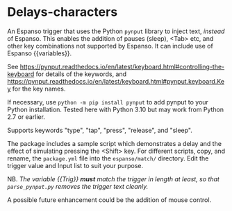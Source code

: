 # Delays-characters

An Espanso trigger that uses the Python `pynput` library to inject text, *instead* of Espanso. This enables the addition of pauses (sleep), \<Tab> etc, and other key combinations not supported by Espanso. It can include use of Espanso {{variables}}. 

See https://pynput.readthedocs.io/en/latest/keyboard.html#controlling-the-keyboard for details of the keywords, and https://pynput.readthedocs.io/en/latest/keyboard.html#pynput.keyboard.Key for the key names.

If necessary, use `python -m pip install pynput` to add pynput to your Python installation. Tested here with Python 3.10 but may work from Python 2.7 or earlier.

Supports keywords "type", "tap", "press", "release", and "sleep".

The package includes a sample script which demonstrates a delay and the effect of simulating pressing the \<Shift> key. For different scripts, copy, and rename, the `package.yml` file into the `espanso/match/` directory. Edit the trigger value and Input list to suit your purpose.

NB. *The variable {{Trig}} **must** match the trigger in length at least, so that `parse_pynput.py` removes the trigger text cleanly.*

A possible future enhancement could be the addition of mouse control.

